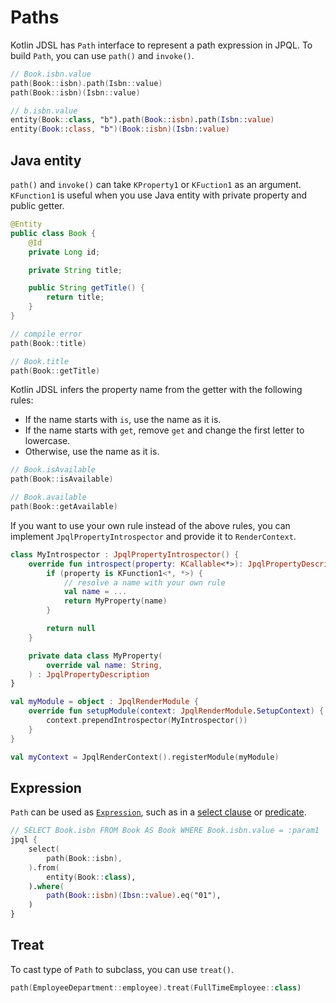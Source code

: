 # Paths

Kotlin JDSL has `Path` interface to represent a path expression in JPQL.
To build `Path`, you can use `path()` and `invoke()`.

```kotlin
// Book.isbn.value
path(Book::isbn).path(Isbn::value)
path(Book::isbn)(Isbn::value)

// b.isbn.value
entity(Book::class, "b").path(Book::isbn).path(Isbn::value)
entity(Book::class, "b")(Book::isbn)(Isbn::value)
```

## Java entity

`path()` and `invoke()` can take `KProperty1` or `KFuction1` as an argument.
`KFunction1` is useful when you use Java entity with private property and public getter.

```java
@Entity
public class Book {
    @Id
    private Long id;

    private String title;

    public String getTitle() {
        return title;
    }
}
```

```kotlin
// compile error
path(Book::title)

// Book.title
path(Book::getTitle)
```

Kotlin JDSL infers the property name from the getter with the following rules:

- If the name starts with `is`, use the name as it is.
- If the name starts with `get`, remove `get` and change the first letter to lowercase.
- Otherwise, use the name as it is.

```kotlin
// Book.isAvailable
path(Book::isAvailable)

// Book.available
path(Book::getAvailable)
```

If you want to use your own rule instead of the above rules, you can implement `JpqlPropertyIntrospector` and provide it to `RenderContext`.

```kotlin
class MyIntrospector : JpqlPropertyIntrospector() {
    override fun introspect(property: KCallable<*>): JpqlPropertyDescription? {
        if (property is KFunction1<*, *>) {
            // resolve a name with your own rule
            val name = ...
            return MyProperty(name)
        }

        return null
    }

    private data class MyProperty(
        override val name: String,
    ) : JpqlPropertyDescription
}

val myModule = object : JpqlRenderModule {
    override fun setupModule(context: JpqlRenderModule.SetupContext) {
        context.prependIntrospector(MyIntrospector())
    }
}

val myContext = JpqlRenderContext().registerModule(myModule)
```

## Expression

`Path` can be used as [`Expression`](expressions.md), such as in a [select clause](statements.md#select-clause) or [predicate](predicates.md).

```kotlin
// SELECT Book.isbn FROM Book AS Book WHERE Book.isbn.value = :param1
jpql {
    select(
        path(Book::isbn),
    ).from(
        entity(Book::class),
    ).where(
        path(Book::isbn)(Ibsn::value).eq("01"),
    )
}
```

## Treat

To cast type of `Path` to subclass, you can use `treat()`.

```kotlin
path(EmployeeDepartment::employee).treat(FullTimeEmployee::class)
```

